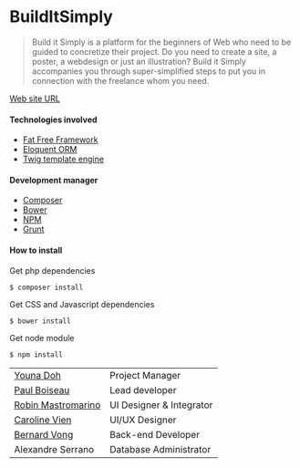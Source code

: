 # BuildItSimply

> Build it Simply is a platform for the beginners of Web who need to be guided to concretize their project. Do you need to create a site, a poster, a webdesign or just an illustration? Build it Simply accompanies you through super-simplified steps to put you in connection with the freelance whom you need.

<a href="http://builditsimply.paulboiseau.com/" target="_blank">Web site URL</a>

<h4>Technologies involved</h4>
<ul>
  <li><a href="http://fatfreeframework.com/" target="_blank">Fat Free Framework</a></li>
  <li><a href="http://laravel.com/docs/5.0/eloquent" target="_blank">Eloquent ORM</a></li>
  <li><a href="http://twig.sensiolabs.org/" target="_blank">Twig template engine</a></li>
</ul>

<h4>Development manager</h4>
<ul>
  <li><a href="https://getcomposer.org/" target="_blank">Composer</a></li>
  <li><a href="http://bower.io/" target="_blank">Bower</a></li>
  <li><a href="https://www.npmjs.com/" target="_blank">NPM</a></li>
  <li><a href="http://gruntjs.com/" target="_blank">Grunt</a></li>
</ul>

<h4>How to install</h4>
<p>Get php dependencies</p>
<code>$ composer install</code>

<p>Get CSS and Javascript dependencies</p>
<code>$ bower install</code>

<p>Get node module</p>
<code>$ npm install</code>

<table>
  <tr>
    <td><a href="https://www.linkedin.com/profile/view?id=314884402" target="_blank">Youna Doh</a></td>
    <td>Project Manager</td>
  </tr>
  <tr>
    <td><a href="https://www.linkedin.com/profile/view?id=264442596" target="_blank">Paul Boiseau</a></td>
    <td>Lead developer</td>
  </tr> 
  <tr>
    <td><a href="https://www.linkedin.com/profile/view?id=248513272" target="_blank">Robin Mastromarino</a></td>
    <td>UI Designer & Integrator</td>
  </tr> 
  <tr>
    <td><a href="https://www.linkedin.com/profile/view?id=386364950" target="_blank">Caroline Vien</a></td>
    <td>UI/UX Designer</td>
  </tr> 
  <tr>
    <td><a href="https://www.linkedin.com/profile/view?id=327161241" target="_blank">Bernard Vong</a></td>
    <td>Back-end Developer</td>
  </tr> 
  <tr>
    <td>Alexandre Serrano</td>
    <td>Database Administrator</td>
  </tr> 

</table>
